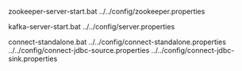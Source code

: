 zookeeper-server-start.bat ../../config/zookeeper.properties

kafka-server-start.bat ../../config/server.properties

connect-standalone.bat ../../config/connect-standalone.properties ../../config/connect-jdbc-source.properties ../../config/connect-jdbc-sink.properties